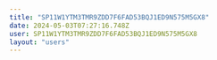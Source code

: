 ```yaml
---
title: "SP11W1YTM3TMR9ZDD7F6FAD53BQJ1ED9N575M5GX8"
date: 2024-05-03T07:27:16.748Z
user: SP11W1YTM3TMR9ZDD7F6FAD53BQJ1ED9N575M5GX8
layout: "users"
---
```

    